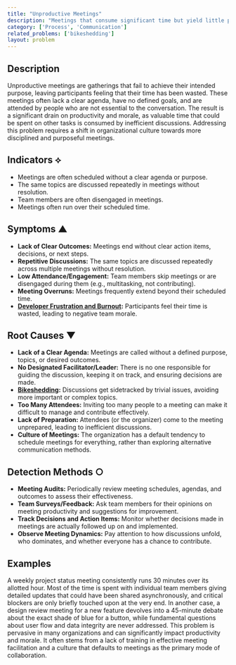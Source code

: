 ```yaml
---
title: "Unproductive Meetings"
description: "Meetings that consume significant time but yield little progress or concrete decisions."
category: ['Process', 'Communication']
related_problems: ['bikeshedding']
layout: problem
---
```


## Description
Unproductive meetings are gatherings that fail to achieve their intended purpose, leaving participants feeling that their time has been wasted. These meetings often lack a clear agenda, have no defined goals, and are attended by people who are not essential to the conversation. The result is a significant drain on productivity and morale, as valuable time that could be spent on other tasks is consumed by inefficient discussions. Addressing this problem requires a shift in organizational culture towards more disciplined and purposeful meetings.

## Indicators ⟡
- Meetings are often scheduled without a clear agenda or purpose.
- The same topics are discussed repeatedly in meetings without resolution.
- Team members are often disengaged in meetings.
- Meetings often run over their scheduled time.

## Symptoms ▲

- **Lack of Clear Outcomes:** Meetings end without clear action items, decisions, or next steps.
- **Repetitive Discussions:** The same topics are discussed repeatedly across multiple meetings without resolution.
- **Low Attendance/Engagement:** Team members skip meetings or are disengaged during them (e.g., multitasking, not contributing).
- **Meeting Overruns:** Meetings frequently extend beyond their scheduled time.
- **[Developer Frustration and Burnout](developer-frustration-and-burnout.md):** Participants feel their time is wasted, leading to negative team morale.

## Root Causes ▼

- **Lack of a Clear Agenda:** Meetings are called without a defined purpose, topics, or desired outcomes.
- **No Designated Facilitator/Leader:** There is no one responsible for guiding the discussion, keeping it on track, and ensuring decisions are made.
- **[Bikeshedding](bikeshedding.md):** Discussions get sidetracked by trivial issues, avoiding more important or complex topics.
- **Too Many Attendees:** Inviting too many people to a meeting can make it difficult to manage and contribute effectively.
- **Lack of Preparation:** Attendees (or the organizer) come to the meeting unprepared, leading to inefficient discussions.
- **Culture of Meetings:** The organization has a default tendency to schedule meetings for everything, rather than exploring alternative communication methods.

## Detection Methods ○

- **Meeting Audits:** Periodically review meeting schedules, agendas, and outcomes to assess their effectiveness.
- **Team Surveys/Feedback:** Ask team members for their opinions on meeting productivity and suggestions for improvement.
- **Track Decisions and Action Items:** Monitor whether decisions made in meetings are actually followed up on and implemented.
- **Observe Meeting Dynamics:** Pay attention to how discussions unfold, who dominates, and whether everyone has a chance to contribute.

## Examples
A weekly project status meeting consistently runs 30 minutes over its allotted hour. Most of the time is spent with individual team members giving detailed updates that could have been shared asynchronously, and critical blockers are only briefly touched upon at the very end. In another case, a design review meeting for a new feature devolves into a 45-minute debate about the exact shade of blue for a button, while fundamental questions about user flow and data integrity are never addressed. This problem is pervasive in many organizations and can significantly impact productivity and morale. It often stems from a lack of training in effective meeting facilitation and a culture that defaults to meetings as the primary mode of collaboration.